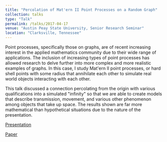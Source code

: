 ```yaml
---
title: "Percolation of Mat'ern II Point Processes on a Random Graph"
collection: talks
type: "Talk"
permalink: /talks/2017-04-17
venue: "Austin Peay State University, Senior Research Seminar"
location: "Clarksville, Tennessee"
---
```


Point processes, specifically those on graphs, are of recent increasing interest in the applied mathematics community due to their wide range of applications. The inclusion of increasing types of point processes has allowed research to delve further into more complex and more realistic examples of graphs. In this case, I study Mat'ern II point processes, or hard shell points with some radius that annihilate each other to simulate real world objects interacting with each other.

This talk discussed a connection percolating from the origin with various qualifications into a simulated "infinity" so that we are able to create models that describe transmission, movement, and various other phenomenon among objects that take up space. The results shown are far more mathematical than hypothetical situations due to the nature of the presentation.

[Presentation](/files/MaternIIPres.pdf)

[Paper](/files/MaternIIPaper.pdf)